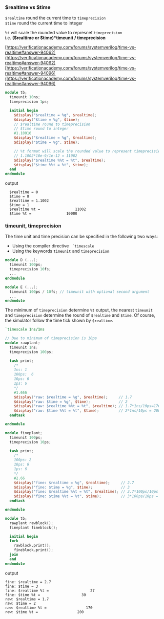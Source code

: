 ### $realtime vs $time

`$realtime` round the current time to `timeprecision`\
`$time` round the current time to integer

`%t` will scale the rounded value to represnet `timeprecision`\
i.e. **($realtime or $time)\*timeunit / timeprecision**

[https://verificationacademy.com/forums/systemverilog/time-vs-realtime#answer-94062](https://verificationacademy.com/forums/systemverilog/time-vs-realtime#answer-94062)
[https://verificationacademy.com/forums/systemverilog/time-vs-realtime#answer-94096](https://verificationacademy.com/forums/systemverilog/time-vs-realtime#answer-94096)

```verilog
module tb;
  timeunit 10ns;
  timeprecision 1ps;

  initial begin
    $display("$realtime = %g", $realtime);
    $display("$time = %g", $time);
    // $realtime round to timeprecision
    // $time round to integer
    #1.10016
    $display("$realtime = %g", $realtime);
    $display("$time = %g", $time);

    // %t format will scale the rounded value to represent timeprecision
    // 1.1002*10e-9/1e-12 = 11002
    $display("$realtime %%t = %t", $realtime);
    $display("$time %%t = %t", $time);
  end
endmodule
```
output
```
  $realtime = 0
  $time = 0
  $realtime = 1.1002
  $time = 1
  $realtime %t =                11002
  $time %t =                10000
```

### timeunit, timeprecision

The time unit and time precision can be specified in the following two ways:
- Using the compiler directive `` `timescale``
- Using the keywords `timeunit` and `timeprecision`
```verilog
module D (...);
  timeunit 100ps;
  timeprecision 10fs;
  ...
endmodule

module E (...);
  timeunit 100ps / 10fs; // timeunit with optional second argument
  ...
endmodule
```

The minimum of `timeprecision` determine `%t` output, the nearest `timeunit` and `timeprecision` determine
the round of `$realtime` and `$time`. Of course, the simulator follow the time tick shown by `$realtime`.

```verilog
`timescale 1ns/1ns

// Due to minimum of timeprecision is 10ps
module rawplant;
  timeunit 1ns;
  timeprecision 100ps;

  task print;
    /*
    1ns: 1
    100ps:  6
    10ps: 6
    1ps: 6
    */
    #1.666
    $display("raw: $realtime = %g", $realtime);     // 1.7
    $display("raw: $time = %g", $time);             // 2
    $display("raw: $realtime %%t = %t", $realtime); // 1.7*1ns/10ps=170
    $display("raw: $time %%t = %t", $time);         // 2*1ns/10ps = 200
  endtask

endmodule

module fineplant;
  timeunit 100ps;
  timeprecision 10ps;

  task print;
    /*
    100ps: 2
    10ps: 6
    1ps: 6
    */
    #2.66
    $display("fine: $realtime = %g", $realtime);     // 2.7
    $display("fine: $time = %g", $time);             // 3
    $display("fine: $realtime %%t = %t", $realtime); // 2.7*100ps/10ps = 27
    $display("fine: $time %%t = %t", $time);         // 3*100ps/10ps = 30
  endtask

endmodule

module tb;
  rawplant rawblock();
  fineplant fineblock();

  initial begin
  fork
    rawblock.print();
    fineblock.print();
  join
  end
endmodule
```
output
```
fine: $realtime = 2.7
fine: $time = 3
fine: $realtime %t =                   27
fine: $time %t =                   30
raw: $realtime = 1.7
raw: $time = 2
raw: $realtime %t =                  170
raw: $time %t =                  200
```
